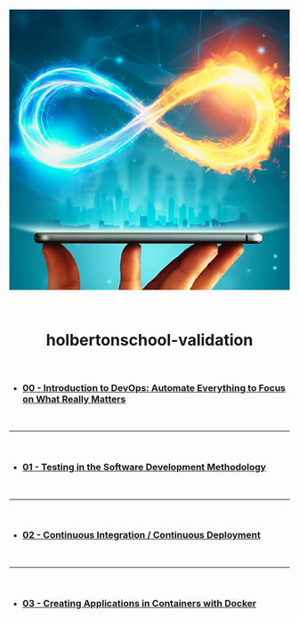<div align="center">
<br>

![Validation.png](README-image/validation.png)

</div>

<br>

<h1 align="center">holbertonschool-validation</h1>

<br>

- ### **[00 - Introduction to DevOps: Automate Everything to Focus on What Really Matters](https://github.com/RazikaBengana/holbertonschool-validation/tree/main/module1)**

<br>

---

<br>

- ### **[01 - Testing in the Software Development Methodology](https://github.com/RazikaBengana/holbertonschool-validation/tree/main/module2)**

<br>

---

<br>

- ### **[02 - Continuous Integration / Continuous Deployment](https://github.com/RazikaBengana/holbertonschool-validation/tree/main/module3)**

<br>

---

<br>

- ### **[03 - Creating Applications in Containers with Docker](https://github.com/RazikaBengana/holbertonschool-validation/tree/main/module4)**